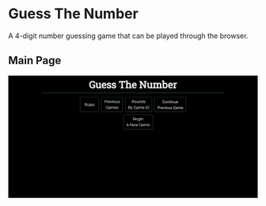 # Guess The Number
A 4-digit number guessing game that can be played through the browser. 

## Main Page
![Main Page](https://github.com/tedecast/Guess-The-Number/blob/main/Screenshots/main_page.jpg?raw=true)
